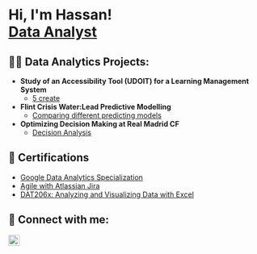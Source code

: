 <h1>Hi, I'm Hassan! <br/><a href="https://www.linkedin.com/in/hassanberro/">Data Analyst</a>
<h2>👨‍💻 Data Analytics Projects:</h2>
  
- <b>Study of an Accessibility Tool (UDOIT) for a Learning Management System</b>
  - [5 create ](https://github.com/joshmadakor1/Algorithms-Practice)
- <b>Flint Crisis Water:Lead Predictive Modelling</b>
  - [Comparing different predicting models](https://github.com/HassanBerro05/Flint-Crisis-Water)
- <b>Optimizing Decision Making at Real Madrid CF</b>
  - [Decision Analysis](https://sites.google.com/umich.edu/ds631-2023-winter-team-omega/decision-1-season-ticket-offering)
<h2>📄 Certifications</h2>

- [Google Data Analytics Specialization](https://www.coursera.org/account/accomplishments/specialization/LBAC1EOOW7OA)
- [Agile with Atlassian Jira ](https://www.coursera.org/account/accomplishments/verify/LHPD1WZL23BZ)
- [DAT206x: Analyzing and Visualizing Data with Excel](https://courses.edx.org/certificates/dce5948d343b4225b70103ff3676b902)

<h2> 🤳 Connect with me:</h2>

[<img align="left" alt="HassanBerro | LinkedIn" width="22px" src="https://cdn.jsdelivr.net/npm/simple-icons@v3/icons/linkedin.svg" />][linkedin]

[linkedin]: https://linkedin.com/in/hassanberro

